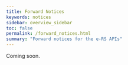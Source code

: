 ```yaml
---
title: Forward Notices
keywords: notices
sidebar: overview_sidebar
toc: false
permalink: /forward_notices.html
summary: "Forward notices for the e-RS APIs"
---
```


Coming soon.
